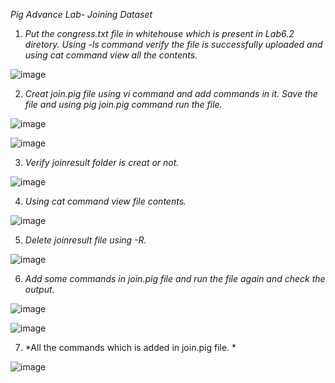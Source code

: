 *Pig Advance Lab- Joining Dataset*

1. *Put the congress.txt file in whitehouse which is present in Lab6.2 diretory. Using -ls command verify the file is successfully uploaded and     using cat command view all the     contents.*

![image](https://user-images.githubusercontent.com/63608018/88547028-ccbf6f80-d03a-11ea-99e0-9f9567876b5a.png)

2. *Creat join.pig file using vi command and add commands in it. Save the file and using pig join.pig command run the file.* 

![image](https://user-images.githubusercontent.com/63608018/88547116-e9f43e00-d03a-11ea-8a72-ce91880441fd.png)

![image](https://user-images.githubusercontent.com/63608018/88547131-ef518880-d03a-11ea-8f29-fd69d2f3364f.png)

3. *Verify joinresult folder is creat or not.*

![image](https://user-images.githubusercontent.com/63608018/88547234-11e3a180-d03b-11ea-9893-0943a5257883.png)

4. *Using cat command view file contents.*

![image](https://user-images.githubusercontent.com/63608018/88547328-30499d00-d03b-11ea-966f-2106dbdfae76.png)

5. *Delete joinresult file using -R.*

![image](https://user-images.githubusercontent.com/63608018/88547388-49eae480-d03b-11ea-9441-a0b489277afb.png)

6. *Add some commands in join.pig file and run the file again and check the output.*

![image](https://user-images.githubusercontent.com/63608018/88547482-74d53880-d03b-11ea-8902-84adc4129fb8.png)

![image](https://user-images.githubusercontent.com/63608018/88547522-80c0fa80-d03b-11ea-9893-7a9d326cb493.png)

7. *All the commands which is added in join.pig file. *

![image](https://user-images.githubusercontent.com/63608018/88547631-a2ba7d00-d03b-11ea-9994-4b4b234e7ba3.png)
